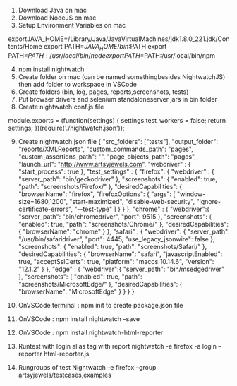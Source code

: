 1.    Download Java on mac
2.    Download NodeJS on mac
3.    Setup Environment Variables on mac

exportJAVA_HOME=/Library/Java/JavaVirtualMachines/jdk1.8.0_221.jdk/Contents/Home
export PATH=${JAVA_HOME}/bin:$PATH
export PATH=$PATH:/usr/local/bin/node
export PATH=$PATH:/usr/local/bin/npm

4.    npm install nightwatch
5.    Create folder on mac (can be named somethingbesides NightwatchJS) then add folder to workspace in VSCode
6.    Create folders (bin, log, pages, reports,screenshots, tests)
7.    Put browser drivers and selenium standaloneserver jars in bin folder
8.    Create nightwatch.conf.js file

module.exports = (function(settings) {
    settings.test_workers = false;
    return settings;
  })(require('./nightwatch.json'));


9.   Create nightwatch.json file
{
  "src_folders": ["tests"],
  "output_folder": "reports/XMLReports",
  "custom_commands_path": "pages",
  "custom_assertions_path": "",
  "page_objects_path": "pages",
  "launch_url": "http://www.artsyjewels.com",
  "webdriver" : {
    "start_process": true
  },
  "test_settings" : {
      "firefox": {
        "webdriver" : {
          "server_path": "bin/geckodriver"
          },
          "screenshots": {
            "enabled": true,
            "path": "screenshots/Firefox/"
          },
          "desiredCapabilities": {
            "browserName": "firefox",
            "firefoxOptions": {
              "args": [
                "window-size=1680,1200",
                "start-maximized",
                "disable-web-security",
               "ignore-certificate-errors",
               "--test-type"
              ]
            }
          }
        },
    "chrome" : {
      "webdriver":{
        "server_path": "bin/chromedriver",
        "port": 9515
        },
      "screenshots": {
        "enabled": true,
        "path": "screenshots/Chrome/"
      },
      "desiredCapabilities": {
        "browserName": "chrome"
      }
    },
    "safari" : { 
      "webdriver": {
        "server_path": "/usr/bin/safaridriver",
        "port": 4445,
        "use_legacy_jsonwire": false
      },     
      "screenshots": {
        "enabled": true,
        "path": "screenshots/Safari/"
      },
      "desiredCapabilities": {
        "browserName": "safari",
        "javascriptEnabled": true,
        "acceptSslCerts": true,
        "platform": "macos 10.14.6",
        "version": "12.1.2"
      }
    },
    "edge" : {
      "webdriver":{
        "server_path": "bin/msedgedriver"
        },
      "screenshots": {
        "enabled": true,
        "path": "screenshots/MicrosoftEdge/"
      },
      "desiredCapabilities": {
        "browserName": "MicrosoftEdge"
      }
    }
  }
}

10.  OnVSCode terminal : npm init to create package.json file
11.  OnVSCode : npm install nightwatch –save
12.  OnVSCode : npm install nightwatch-html-reporter
13.  Runtest with login alias tag with report
nightwatch -e firefox -a login –reporter html-reporter.js
14.  Rungroups of test
Nightwatch -e firefox –group artsyjewels/testcases,examples

